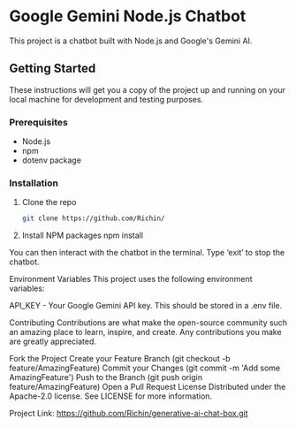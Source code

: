 # Google Gemini Node.js Chatbot

This project is a chatbot built with Node.js and Google's Gemini AI.

## Getting Started

These instructions will get you a copy of the project up and running on your local machine for development and testing purposes.

### Prerequisites

- Node.js
- npm
- dotenv package

### Installation

1. Clone the repo
   ```sh
   git clone https://github.com/Richin/

2. Install NPM packages
npm install

You can then interact with the chatbot in the terminal. Type ‘exit’ to stop the chatbot.

Environment Variables
This project uses the following environment variables:

API_KEY - Your Google Gemini API key. This should be stored in a .env file.


Contributing
Contributions are what make the open-source community such an amazing place to learn, inspire, and create. Any contributions you make are greatly appreciated.

Fork the Project
Create your Feature Branch (git checkout -b feature/AmazingFeature)
Commit your Changes (git commit -m 'Add some AmazingFeature')
Push to the Branch (git push origin feature/AmazingFeature)
Open a Pull Request
License
Distributed under the Apache-2.0 license. See LICENSE for more information.

Project Link: https://github.com/Richin/generative-ai-chat-box.git

